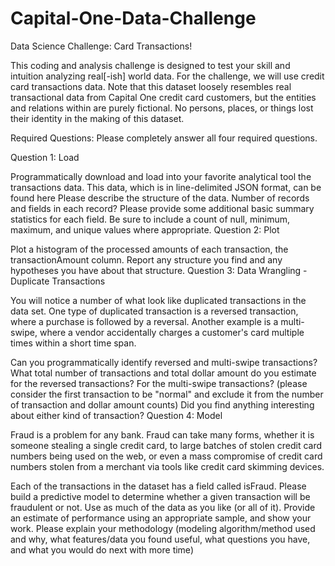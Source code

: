 # Capital-One-Data-Challenge
Data Science Challenge: Card Transactions!

This coding and analysis challenge is designed to test your skill and intuition analyzing real[-ish] world data. For the challenge, we will use credit card transactions data. Note that this dataset loosely resembles real transactional data from Capital One credit card customers, but the entities and relations within are purely fictional. No persons, places, or things lost their identity in the making of this dataset.

Required Questions: Please completely answer all four required questions.

Question 1: Load

Programmatically download and load into your favorite analytical tool the transactions data. This data, which is in line-delimited JSON format, can be found here
Please describe the structure of the data. Number of records and fields in each record?
Please provide some additional basic summary statistics for each field. Be sure to include a count of null, minimum, maximum, and unique values where appropriate.
Question 2: Plot

Plot a histogram of the processed amounts of each transaction, the transactionAmount column.
Report any structure you find and any hypotheses you have about that structure.
Question 3: Data Wrangling - Duplicate Transactions

You will notice a number of what look like duplicated transactions in the data set. One type of duplicated transaction is a reversed transaction, where a purchase is followed by a reversal. Another example is a multi-swipe, where a vendor accidentally charges a customer's card multiple times within a short time span.

Can you programmatically identify reversed and multi-swipe transactions?
What total number of transactions and total dollar amount do you estimate for the reversed transactions? For the multi-swipe transactions? (please consider the first transaction to be "normal" and exclude it from the number of transaction and dollar amount counts)
Did you find anything interesting about either kind of transaction?
Question 4: Model

Fraud is a problem for any bank. Fraud can take many forms, whether it is someone stealing a single credit card, to large batches of stolen credit card numbers being used on the web, or even a mass compromise of credit card numbers stolen from a merchant via tools like credit card skimming devices.

Each of the transactions in the dataset has a field called isFraud. Please build a predictive model to determine whether a given transaction will be fraudulent or not. Use as much of the data as you like (or all of it).
Provide an estimate of performance using an appropriate sample, and show your work.
Please explain your methodology (modeling algorithm/method used and why, what features/data you found useful, what questions you have, and what you would do next with more time)
